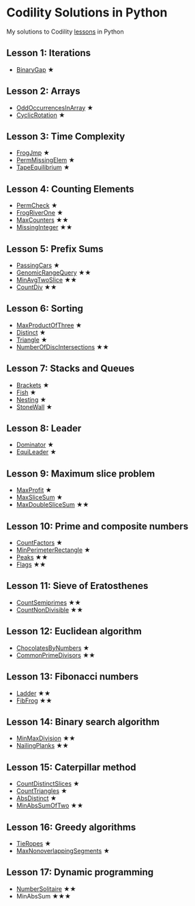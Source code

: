 # Codility Solutions in Python

My solutions to Codility [lessons](https://app.codility.com/programmers/) in Python

## Lesson 1: Iterations
* [BinaryGap](https://github.com/sog1234/codility-lessons-python/blob/master/BinaryGap.md) ★

## Lesson 2: Arrays
* [OddOccurrencesInArray](https://github.com/sog1234/codility-lessons-python/blob/master/OddOccurrencesInArray.md) ★
* [CyclicRotation](https://github.com/sog1234/codility-lessons-python/blob/master/CyclicRotation.md) ★

## Lesson 3: Time Complexity
* [FrogJmp](https://github.com/sog1234/codility-lessons-python/blob/master/FrogJmp.md) ★
* [PermMissingElem](https://github.com/sog1234/codility-lessons-python/blob/master/PermMissingElem.md) ★
* [TapeEquilibrium](https://github.com/sog1234/codility-lessons-python/blob/master/TapeEquilibrium.md) ★

## Lesson 4: Counting Elements
* [PermCheck](https://github.com/sog1234/codility-lessons-python/blob/master/PermCheck.md) ★
* [FrogRiverOne](https://github.com/sog1234/codility-lessons-python/blob/master/FrogRiverOne.md) ★
* [MaxCounters](https://github.com/sog1234/codility-lessons-python/blob/master/MaxCounters.md) ★★
* [MissingInteger](https://github.com/sog1234/codility-lessons-python/blob/master/MissingInteger.md) ★★

## Lesson 5: Prefix Sums
* [PassingCars](https://github.com/sog1234/codility-lessons-python/blob/master/PassingCars.md) ★
* [GenomicRangeQuery](https://github.com/sog1234/codility-lessons-python/blob/master/GenomicRangeQuery.md) ★★
* [MinAvgTwoSlice](https://github.com/sog1234/codility-lessons-python/blob/master/MinAvgTwoSlice.md) ★★
* [CountDiv](https://github.com/sog1234/codility-lessons-python/blob/master/CountDiv.md) ★★

## Lesson 6: Sorting
* [MaxProductOfThree](https://github.com/sog1234/codility-lessons-python/blob/master/MaxProductOfThree.md) ★
* [Distinct](https://github.com/sog1234/codility-lessons-python/blob/master/Distinct.md) ★
* [Triangle](https://github.com/sog1234/codility-lessons-python/blob/master/Triangle.md) ★
* [NumberOfDiscIntersections](https://github.com/sog1234/codility-lessons-python/blob/master/NumberOfDiscIntersections.md) ★★

## Lesson 7: Stacks and Queues
* [Brackets](https://github.com/sog1234/codility-lessons-python/blob/master/Brackets.md) ★
* [Fish](https://github.com/sog1234/codility-lessons-python/blob/master/Fish.md) ★
* [Nesting](https://github.com/sog1234/codility-lessons-python/blob/master/Nesting.md) ★
* [StoneWall](https://github.com/sog1234/codility-lessons-python/blob/master/StoneWall.md) ★

## Lesson 8: Leader
* [Dominator](https://github.com/sog1234/codility-lessons-python/blob/master/Dominator.md) ★
* [EquiLeader](https://github.com/sog1234/codility-lessons-python/blob/master/EquiLeader.md) ★

## Lesson 9: Maximum slice problem
* [MaxProfit](https://github.com/sog1234/codility-lessons-python/blob/master/MaxProfit.md) ★
* [MaxSliceSum](https://github.com/sog1234/codility-lessons-python/blob/master/MaxSliceSum.md) ★
* [MaxDoubleSliceSum](https://github.com/sog1234/codility-lessons-python/blob/master/MaxDoubleSliceSum.md) ★★

## Lesson 10: Prime and composite numbers
* [CountFactors](https://github.com/sog1234/codility-lessons-python/blob/master/CountFactors.md) ★
* [MinPerimeterRectangle](https://github.com/sog1234/codility-lessons-python/blob/master/MinPerimeterRectangle.md) ★
* [Peaks](https://github.com/sog1234/codility-lessons-python/blob/master/Peaks.md) ★★
* [Flags](https://github.com/sog1234/codility-lessons-python/blob/master/Flags.md) ★★

## Lesson 11: Sieve of Eratosthenes
* [CountSemiprimes](https://github.com/sog1234/codility-lessons-python/blob/master/CountSemiprimes.md) ★★
* [CountNonDivisible](https://github.com/sog1234/codility-lessons-python/blob/master/CountNonDivisible.md) ★★

## Lesson 12: Euclidean algorithm
* [ChocolatesByNumbers](https://github.com/sog1234/codility-lessons-python/blob/master/ChocolatesByNumbers.md) ★
* [CommonPrimeDivisors](https://github.com/sog1234/codility-lessons-python/blob/master/CommonPrimeDivisors.md) ★★

## Lesson 13: Fibonacci numbers
* [Ladder](https://github.com/sog1234/codility-lessons-python/blob/master/Ladder.md) ★★
* [FibFrog](https://github.com/sog1234/codility-lessons-python/blob/master/FibFrog.md) ★★

## Lesson 14: Binary search algorithm
* [MinMaxDivision](https://github.com/sog1234/codility-lessons-python/blob/master/MinMaxDivision.md) ★★
* [NailingPlanks](https://github.com/sog1234/codility-lessons-python/blob/master/NailingPlanks.md) ★★

## Lesson 15: Caterpillar method
* [CountDistinctSlices](https://github.com/sog1234/codility-lessons-python/blob/master/CountDistinctSlices.md) ★
* [CountTriangles](https://github.com/sog1234/codility-lessons-python/blob/master/CountTriangles.md) ★
* [AbsDistinct](https://github.com/sog1234/codility-lessons-python/blob/master/AbsDistinct.md) ★
* [MinAbsSumOfTwo](https://github.com/sog1234/codility-lessons-python/blob/master/MinAbsSumOfTwo.md) ★★

## Lesson 16: Greedy algorithms
* [TieRopes](https://github.com/sog1234/codility-lessons-python/blob/master/TieRopes.md) ★
* [MaxNonoverlappingSegments](https://github.com/sog1234/codility-lessons-python/blob/master/MaxNonoverlappingSegments.md) ★

## Lesson 17: Dynamic programming
* [NumberSolitaire](https://github.com/sog1234/codility-lessons-python/blob/master/NumberSolitaire.md) ★★
* MinAbsSum ★★★
